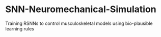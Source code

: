 # SNN-Neuromechanical-Simulation
Training RSNNs to control musculoskeletal models using bio-plausible learning rules
